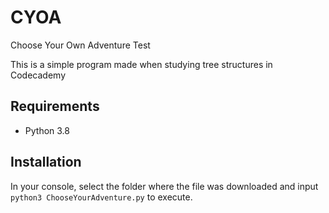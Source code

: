 # CYOA
Choose Your Own Adventure Test

This is a simple program made when studying tree structures in Codecademy

## Requirements

- Python 3.8

## Installation

In your console, select the folder where the file was downloaded and input `python3 ChooseYourAdventure.py` to execute.
